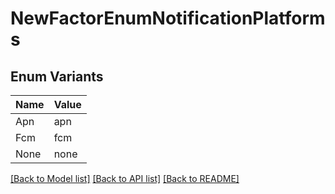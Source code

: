 # NewFactorEnumNotificationPlatforms

## Enum Variants

| Name | Value |
|---- | -----|
| Apn | apn |
| Fcm | fcm |
| None | none |


[[Back to Model list]](../README.md#documentation-for-models) [[Back to API list]](../README.md#documentation-for-api-endpoints) [[Back to README]](../README.md)


